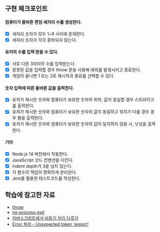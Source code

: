 ## 구현 체크포인트
#### 컴퓨터가 올바른 랜덤 세자리 수를 생성한다.
- [x] 세자리 숫자가 모두 1~9 사이에 존재한다.
- [x] 세자리 숫자가 각각 중복되지 않는다.

#### 유저의 수를 입력 받을 수 있다.
- [x] 서로 다른 3자리의 수를 입력받는다.
- [x] 잘못된 값을 입력할 경우 throw 문을 사용해 예외를 발생시키고 종료한다.
- [x] 게임이 끝나면 1 또는 2로 재시작과 종료를 선택할 수 있다.

#### 숫자 입력에 따른 올바른 값을 출력한다.
- [x] 유저가 제시한 숫자와 컴퓨터가 보유한 숫자의 위치, 값이 동일할 경우 스트라이크를 출력한다.
- [x] 유저가 제시한 숫자와 컴퓨터가 보유한 숫자의 값이 동일하고 위치가 다를 경우 경우 볼을 출력한다.
- [x] 유저가 제시한 숫자와 컴퓨터가 보유한 숫자의 값이 일치하지 않을 시, 낫싱을 출력한다.

#### 기타
- [x] Node.js 14 버전에서 작동한다.
- [x] JavaScript 코드 컨벤션을 지킨다.
- [x] indent depth가 3을 넘지 않는다.
- [x] 각 함수의 책임이 명확하게 분리된다.
- [x] Jest를 활용한 테스트코드를 작성한다.

## 학습에 참고한 자료
* [throw](https://developer.mozilla.org/ko/docs/Web/JavaScript/Reference/Statements/throw)
* [no-process-exit](https://runebook.dev/ko/docs/eslint/rules/no-process-exit)
* [자바스크립트에서 비동기 처리 다루기](https://learnjs.vlpt.us/async/)
* [Error 처리 - Unexpected token 'export'](https://pgramdiary.tistory.com/85)
